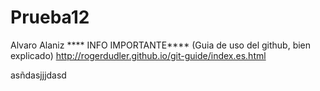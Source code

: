 # Prueba12
Alvaro Alaniz
**** INFO IMPORTANTE****
(Guia de uso del github, bien explicado)
http://rogerdudler.github.io/git-guide/index.es.html

asñdasjjjdasd


